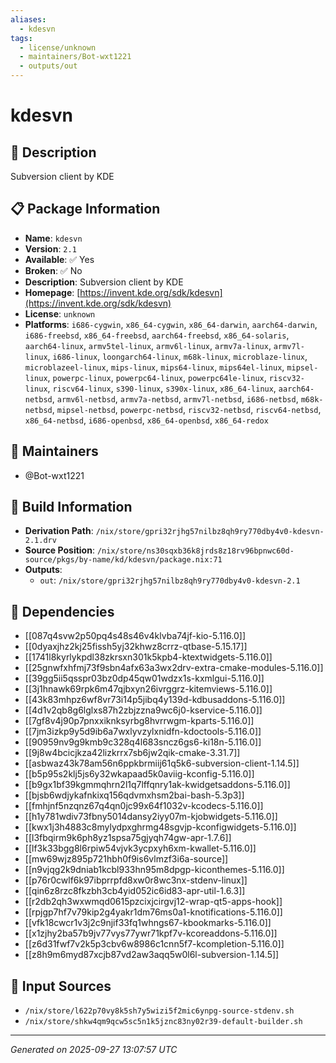 ```yaml
---
aliases:
  - kdesvn
tags:
  - license/unknown
  - maintainers/Bot-wxt1221
  - outputs/out
---
```


# kdesvn

## 📝 Description

Subversion client by KDE

## 📋 Package Information

- **Name**: `kdesvn`
- **Version**: `2.1`
- **Available**: ✅ Yes
- **Broken**: ✅ No
- **Description**: Subversion client by KDE
- **Homepage**: [https://invent.kde.org/sdk/kdesvn](https://invent.kde.org/sdk/kdesvn)
- **License**: `unknown`
- **Platforms**: `i686-cygwin`, `x86_64-cygwin`, `x86_64-darwin`, `aarch64-darwin`, `i686-freebsd`, `x86_64-freebsd`, `aarch64-freebsd`, `x86_64-solaris`, `aarch64-linux`, `armv5tel-linux`, `armv6l-linux`, `armv7a-linux`, `armv7l-linux`, `i686-linux`, `loongarch64-linux`, `m68k-linux`, `microblaze-linux`, `microblazeel-linux`, `mips-linux`, `mips64-linux`, `mips64el-linux`, `mipsel-linux`, `powerpc-linux`, `powerpc64-linux`, `powerpc64le-linux`, `riscv32-linux`, `riscv64-linux`, `s390-linux`, `s390x-linux`, `x86_64-linux`, `aarch64-netbsd`, `armv6l-netbsd`, `armv7a-netbsd`, `armv7l-netbsd`, `i686-netbsd`, `m68k-netbsd`, `mipsel-netbsd`, `powerpc-netbsd`, `riscv32-netbsd`, `riscv64-netbsd`, `x86_64-netbsd`, `i686-openbsd`, `x86_64-openbsd`, `x86_64-redox`
## 👥 Maintainers

- @Bot-wxt1221


## 🔧 Build Information

- **Derivation Path**: `/nix/store/gpri32rjhg57nilbz8qh9ry770dby4v0-kdesvn-2.1.drv`
- **Source Position**: `/nix/store/ns30sqxb36k8jrds8z18rv96bpnwc60d-source/pkgs/by-name/kd/kdesvn/package.nix:71`
- **Outputs**:
  - `out`:  `/nix/store/gpri32rjhg57nilbz8qh9ry770dby4v0-kdesvn-2.1`

## 🔗 Dependencies

- [[087q4svw2p50pq4s48s46v4klvba74jf-kio-5.116.0]]
- [[0dyaxjhz2kj25fissh5yj32khwz8crrz-qtbase-5.15.17]]
- [[1741l8kyrlykpdl38zkrsxn301k5kpb4-ktextwidgets-5.116.0]]
- [[25gnwfxhfmj73f9sbn4afx63a3wx2drv-extra-cmake-modules-5.116.0]]
- [[39gg5ii5qsspr03bz0dp45qw01wdzx1s-kxmlgui-5.116.0]]
- [[3j1hnawk69rpk6m47qjbxyn26ivrggrz-kitemviews-5.116.0]]
- [[43k83mhpz6wf8vr73i14p5jibq4y139d-kdbusaddons-5.116.0]]
- [[4d1v2qb8g6lglxs87h2zbjzzna9wc6j0-kservice-5.116.0]]
- [[7gf8v4j90p7pnxxiknksyrbg8hvrrwgm-kparts-5.116.0]]
- [[7jm3izkp9y5d9ib6a7wxlyvzylxnidfn-kdoctools-5.116.0]]
- [[90959nv9g9kmb9c328q4l683sncz6gs6-ki18n-5.116.0]]
- [[9j8w4bcicjkza42lizkrrx7sb6jw2qik-cmake-3.31.7]]
- [[asbwaz43k78am56n6ppkbrmiij61q5k6-subversion-client-1.14.5]]
- [[b5p95s2klj5js6y32wkapaad5k0aviig-kconfig-5.116.0]]
- [[b9gx1bf39kgmmqhrn2l1q7lffqnry1ak-kwidgetsaddons-5.116.0]]
- [[bjsb6wdjykafnkixq156qdvmxhsm2bai-bash-5.3p3]]
- [[fmhjnf5nzqnz67q4qn0jc99x64f1032v-kcodecs-5.116.0]]
- [[h1y781wdiv73fbny5014dansy2iyy07m-kjobwidgets-5.116.0]]
- [[kwx1j3h4883c8mylydpxghrmg48sgvjp-kconfigwidgets-5.116.0]]
- [[l3fbqirm9k6ph8yz1spsa75gjyqh74gw-apr-1.7.6]]
- [[lf3k33bgg8l6rpiw54vjvk3ycpxyh6xm-kwallet-5.116.0]]
- [[mw69wjz895p721hbh0f9is6vlmzf3i6a-source]]
- [[n9vjqg2k9dniab1kcbl933hn95m8dpgp-kiconthemes-5.116.0]]
- [[p76r0cwlf6k97ibprrpfd8xw0r8wc3nx-stdenv-linux]]
- [[qin6z8rzc8fkzbh3cb4yid052ic6id83-apr-util-1.6.3]]
- [[r2db2qh3wxwmqd0615pzcixjcirgvj12-wrap-qt5-apps-hook]]
- [[rpjgp7hf7v79kip2g4yakr1dm76ms0a1-knotifications-5.116.0]]
- [[vfk18cwcr1v3j2c9njif33fq1whngs67-kbookmarks-5.116.0]]
- [[x1zjhy2ba57b9jv77vys77ywr71kpf7v-kcoreaddons-5.116.0]]
- [[z6d31fwf7v2k5p3cbv6w8986c1cnn5f7-kcompletion-5.116.0]]
- [[z8h9m6myd87xcjb87vd2aw3aqq5w0l6l-subversion-1.14.5]]

## 📁 Input Sources

- `/nix/store/l622p70vy8k5sh7y5wizi5f2mic6ynpg-source-stdenv.sh`
- `/nix/store/shkw4qm9qcw5sc5n1k5jznc83ny02r39-default-builder.sh`

---
*Generated on 2025-09-27 13:07:57 UTC*
